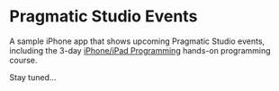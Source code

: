 Pragmatic Studio Events
=======================

A sample iPhone app that shows upcoming Pragmatic Studio events, including the 3-day 
[iPhone/iPad Programming](http://pragmaticstudio.com/iphone) hands-on programming course.

Stay tuned...
